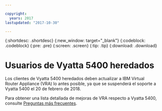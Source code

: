 ```yaml
---

copyright:
  years: 2017
lastupdated: "2017-10-30"

---
```


{:shortdesc: .shortdesc}
{:new_window: target="_blank"}
{:codeblock: .codeblock}
{:pre: .pre}
{:screen: .screen}
{:tip: .tip}
{:download: .download}

# Usuarios de Vyatta 5400 heredados
Los clientes de Vyatta 5400 heredados deben actualizar a IBM Virtual Router Appliance (VRA) lo antes posible, ya que se suspenderá el soporte a Vyatta 5400 el 20 de febrero de 2018. 

Para obtener una lista detallada de mejoras de VRA respecto a Vyatta 5400, consulte [Preguntas más frecuentes](faqs.html#what-improvements-does-the-virtual-router-appliance-vyatta-5600-have-over-the-vyatta-5400-). 
